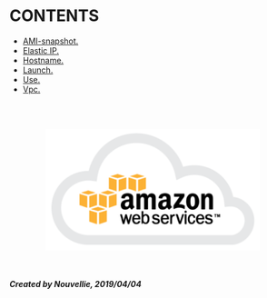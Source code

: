 # CONTENTS

- [AMI-snapshot.](https://github.com/Nouvellie/amazon-ec2/blob/amazon/contents/ami-snapshots.md)
- [Elastic IP.](https://github.com/Nouvellie/amazon-ec2/blob/amazon/contents/elastic-ip.md)
- [Hostname.](https://github.com/Nouvellie/amazon-ec2/blob/amazon/contents/hostname.md)
- [Launch.](https://github.com/Nouvellie/amazon-ec2/blob/amazon/contents/launch.md)
- [Use.](https://github.com/Nouvellie/amazon-ec2/blob/amazon/contents/use.md)
- [Vpc.](https://github.com/Nouvellie/amazon-ec2/blob/amazon/contents/vpc.md)

<br><br><p align="center">
  <img width="75%" height="75%" src="https://github.com/Nouvellie/amazon/blob/amazon/contents/img/amazon-web-services.png" alt="Amazon Web Services Logo">
</p>

<br><br>
***Created by Nouvellie, 2019/04/04***